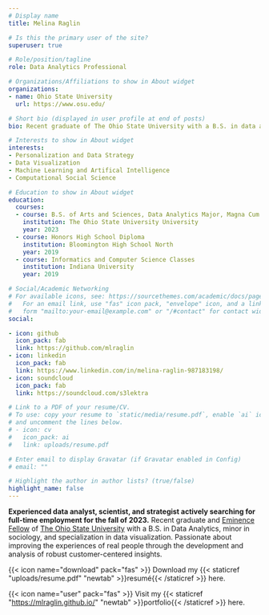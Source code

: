 ```yaml
---
# Display name
title: Melina Raglin

# Is this the primary user of the site?
superuser: true

# Role/position/tagline
role: Data Analytics Professional

# Organizations/Affiliations to show in About widget
organizations:
- name: Ohio State University
  url: https://www.osu.edu/

# Short bio (displayed in user profile at end of posts)
bio: Recent graduate of The Ohio State University with a B.S. in data analytics. Seeking employment for the fall of 2023.

# Interests to show in About widget
interests:
- Personalization and Data Strategy
- Data Visualization
- Machine Learning and Artifical Intelligence
- Computational Social Science

# Education to show in About widget
education:
  courses:
  - course: B.S. of Arts and Sciences, Data Analytics Major, Magna Cum Laude with Honors Distinction
    institution: The Ohio State University University
    year: 2023
  - course: Honors High School Diploma
    institution: Bloomington High School North
    year: 2019
  - course: Informatics and Computer Science Classes
    institution: Indiana University
    year: 2019

# Social/Academic Networking
# For available icons, see: https://sourcethemes.com/academic/docs/page-builder/#icons
#   For an email link, use "fas" icon pack, "envelope" icon, and a link in the
#   form "mailto:your-email@example.com" or "/#contact" for contact widget.
social:

- icon: github
  icon_pack: fab
  link: https://github.com/mlraglin
- icon: linkedin
  icon_pack: fab
  link: https://www.linkedin.com/in/melina-raglin-987183198/
- icon: soundcloud
  icon_pack: fab
  link: https://soundcloud.com/s3lektra

# Link to a PDF of your resume/CV.
# To use: copy your resume to `static/media/resume.pdf`, enable `ai` icons in `params.toml`,
# and uncomment the lines below.
# - icon: cv
#   icon_pack: ai
#   link: uploads/resume.pdf

# Enter email to display Gravatar (if Gravatar enabled in Config)
# email: ""

# Highlight the author in author lists? (true/false)
highlight_name: false
---
```


<b>Experienced data analyst, scientist, and strategist actively searching for full-time employment for the fall of 2023.</b> Recent graduate and [Eminence Fellow](https://honors-scholars.osu.edu/honors/eminence) of [The Ohio State University](https://www.osu.edu/) with a B.S. in Data Analytics, minor in sociology, and specialization in data visualization. Passionate about improving the experiences of real people through the development and analysis of robust customer-centered insights.

{{< icon name="download" pack="fas" >}} Download my {{< staticref "uploads/resume.pdf" "newtab" >}}resumé{{< /staticref >}} here.

{{< icon name="user" pack="fas" >}} Visit my {{< staticref "https://mlraglin.github.io/" "newtab" >}}portfolio{{< /staticref >}} here.